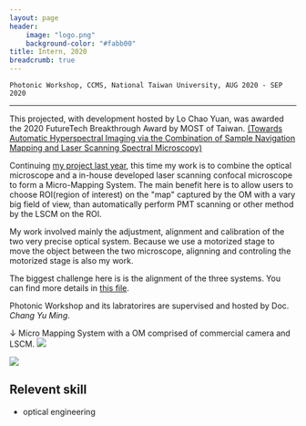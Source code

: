 ```yaml
---
layout: page
header:
    image: "logo.png"
    background-color: "#fabb00"
title: Intern, 2020
breadcrumb: true
---
```


`Photonic Workshop, CCMS, National Taiwan University, AUG 2020 - SEP 2020`

---

This projected, with development hosted by Lo Chao Yuan, was awarded the 2020 FutureTech Breakthrough Award by MOST of Taiwan. [(Towards Automatic Hyperspectral Imaging via the Combination of Sample Navigation Mapping and Laser Scanning Spectral Microscopy)](https://www.futuretech.org.tw/futuretech/index.php?action=winner_list_2020&utm_source=Website&utm_medium=Post&utm_campaign=Winner_list&web_lang=en-us)

Continuing [my project last year](/experiences/intern_at_PW_2019), this time my work is to combine the optical microscope and a in-house developed laser scanning confocal microscope to form a Micro-Mapping System. The main benefit here is to allow users to choose ROI(region of interest) on the "map" captured by the OM with a vary big field of view, than automatically perform PMT scanning or other method by the LSCM on the ROI.

My work involved mainly the adjustment, alignment and calibration of the two very precise optical system. Because we use a motorized stage to move the object between the two microscope, alignning and controling the motorized stage is also my work.

The biggest challenge here is is the alignment of the three systems. You can find more details in [this file](/docs/MMS-report.pdf).

Photonic Workshop and its labratorires are supervised and hosted by Doc. *Chang Yu Ming*.

&darr; Micro Mapping System with a OM comprised of commercial camera and LSCM.
![](https://i.imgur.com/MwuA5Dp.jpg)

![](https://i.imgur.com/stvOovk.jpg)

## Relevent skill
- optical engineering